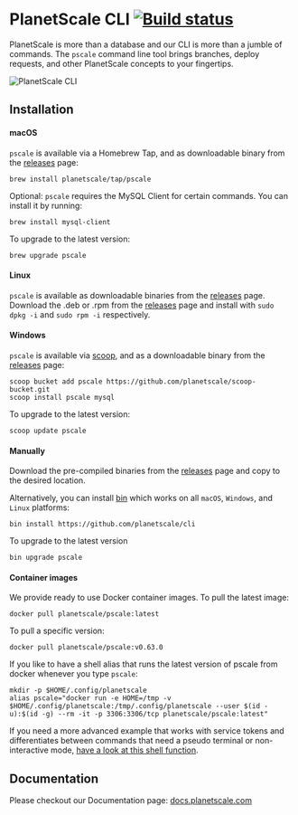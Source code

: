 # PlanetScale CLI [![Build status](https://badge.buildkite.com/cf225eb6ccc163b365267fd8172a6e5bd9baa7c8fcdd10c77c.svg?branch=main)](https://buildkite.com/planetscale/cli)

PlanetScale is more than a database and our CLI is more than a jumble of commands. The `pscale` command line tool brings branches, deploy requests, and other PlanetScale concepts to your fingertips.

![PlanetScale CLI](https://user-images.githubusercontent.com/155044/118568235-66c8e380-b745-11eb-8124-5a72e17f7f7b.png)


## Installation

#### macOS

`pscale` is available via a Homebrew Tap, and as downloadable binary from the [releases](https://github.com/planetscale/cli/releases/latest) page:

```
brew install planetscale/tap/pscale
```
Optional: `pscale` requires the MySQL Client for certain commands. You can install it by running:

```
brew install mysql-client
```

To upgrade to the latest version:

```
brew upgrade pscale
```

#### Linux

`pscale` is available as downloadable binaries from the [releases](https://github.com/planetscale/cli/releases/latest) page. Download the .deb or .rpm from the [releases](https://github.com/planetscale/cli/releases/latest) page and install with `sudo dpkg -i` and `sudo rpm -i` respectively.

#### Windows

`pscale` is available via [scoop](https://scoop.sh/), and as a downloadable binary from the [releases](https://github.com/planetscale/cli/releases/latest) page:

```
scoop bucket add pscale https://github.com/planetscale/scoop-bucket.git
scoop install pscale mysql
```

To upgrade to the latest version:

```
scoop update pscale
```

#### Manually

Download the pre-compiled binaries from the [releases](https://github.com/planetscale/cli/releases/latest) page and copy to the desired location.

Alternatively, you can install [bin](https://github.com/marcosnils/bin) which works on all `macOS`, `Windows`, and `Linux` platforms:

```
bin install https://github.com/planetscale/cli
```

To upgrade to the latest version

```
bin upgrade pscale
```

#### Container images 

We provide ready to use Docker container images.  To pull the latest image:

```
docker pull planetscale/pscale:latest
```

To pull a specific version:

```
docker pull planetscale/pscale:v0.63.0
```

If you like to have a shell alias that runs the latest version of pscale from docker whenever you type `pscale`:

```
mkdir -p $HOME/.config/planetscale
alias pscale="docker run -e HOME=/tmp -v $HOME/.config/planetscale:/tmp/.config/planetscale --user $(id -u):$(id -g) --rm -it -p 3306:3306/tcp planetscale/pscale:latest"
```

If you need a more advanced example that works with service tokens and differentiates between commands that need a pseudo terminal or non-interactive mode, [have a look at this shell function](https://github.com/jonico/pscale-cli-helper-scripts/blob/main/.pscale/cli-helper-scripts/use-pscale-docker-image.sh).

## Documentation

Please checkout our Documentation page: [docs.planetscale.com](https://docs.planetscale.com/reference/planetscale-cli/)
